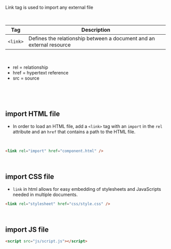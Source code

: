 Link tag is used to import any external file

&nbsp;

| Tag      | Description                                                          |
| -------- | -------------------------------------------------------------------- |
| `<link>` | Defines the relationship between a document and an external resource |

&nbsp;

- rel = relationship
- href = hypertext reference
- src = source

&nbsp;

&nbsp;

## import HTML file

- In order to load an HTML file, add a `<link>` tag with an `import` in the `rel` attribute and an `href` that contains a path to the HTML file.

&nbsp;

```html
<link rel="import" href="component.html" />
```

&nbsp;

## import CSS file

- `link` in html allows for easy embedding of stylesheets and JavaScripts needed in multiple documents.

```html
<link rel="stylesheet" href="css/style.css" />
```

&nbsp;

## import JS file

```html
<script src="js/script.js"></script>
```

